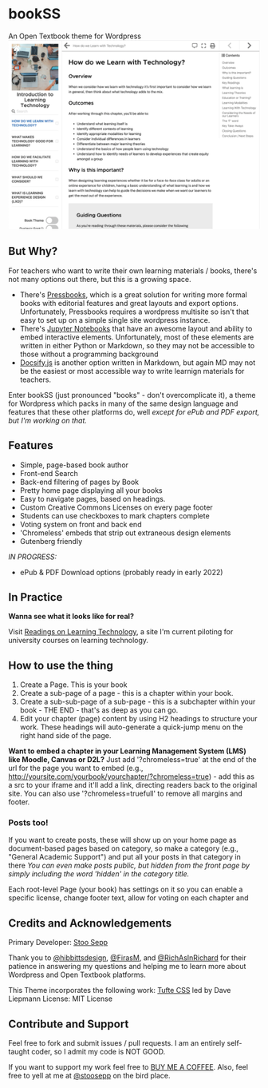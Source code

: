 # bookSS
An Open Textbook theme for Wordpress
![Screenshot of BookSS Theme](https://github.com/stoosepp/bookSS/blob/4822746d9f7ab4fb73c942699ff07a548a547500/screenshot.png)

## But Why?
For teachers who want to write their own learning materials / books, there's not many options out there, but this is a growing space.
* There's [Pressbooks](https://www.pressbooks.org), which is a great solution for writing more formal books with editorial features and great layouts and export options. Unfortunately, Pressbooks requires a wordpress multisite so isn't that easy to set up on a simple single site wordpress instance.
* There's [Jupyter Notebooks](https://jupyter.org/) that have an awesome layout and ability to embed interactive elements. Unfortunately, most of these elements are written in either Python or Markdown, so they may not be accessible to those without a programming background
* [Docsify.js](https://docsify.js.org/) is another option written in Markdown, but again MD may not be the easiest or most accessible way to write learnign materials for teachers.

Enter bookSS (just pronounced "books" - don't overcomplicate it), a theme for Wordpress which packs in many of the same design language and features that these other platforms do, well *except for ePub and PDF export, but I'm working on that.*

## Features
* Simple, page-based book author
* Front-end Search
* Back-end filtering of pages by Book
* Pretty home page displaying all your books
* Easy to navigate pages, based on headings.
* Custom Creative Commons Licenses on every page footer
* Students can use checkboxes to mark chapters complete
* Voting system on front and back end
* 'Chromeless' embeds that strip out extraneous design elements
* Gutenberg friendly

*IN PROGRESS:*
* ePub & PDF Download options (probably ready in early 2022)

## In Practice
**Wanna see what it looks like for real?**

Visit [Readings on Learning Technology](http://learn.stoosepp.com), a site I'm current piloting for university courses on learning technology.

## How to use the thing
1. Create a Page. This is your book
2. Create a sub-page of a page - this is a chapter within your book.
3. Create a sub-sub-page of a sub-page - this is a subchapter within your book - THE END - that's as deep as you can go.
4. Edit your chapter (page) content by using H2 headings to structure your work. These headings will auto-generate a quick-jump menu on the right hand side of the page.

**Want to embed a chapter in your Learning Management System (LMS) like Moodle, Canvas or D2L?**
Just add '?chromeless=true' at the end of the url for the page you want to embed (e.g., http://yoursite.com/yourbook/yourchapter/?chromeless=true) - add this as a src to your iframe and it'll add a link, directing readers back to the original site. You can also use '?chromeless=truefull' to remove all margins and footer.

### Posts too!
If you want to create posts, these will show up on your home page as document-based pages based on category, so make a category (e.g., "General Academic Support") and put all your posts in that category in there
    _You can even make posts public, but hidden from the front page by simply including the word 'hidden' in the category title._

Each root-level Page (your book) has settings on it so you can enable a specific license, change footer text, allow for voting on each chapter and



## Credits and Acknowledgements

Primary Developer: [Stoo Sepp](www.stoosepp.com)

Thank you to [@hibbittsdesign](https://twitter.com/hibbittsdesign), [@FirasM](https://twitter.com/FirasM), and [@RichAsInRichard](https://twitter.com/RichAsInRichard) for their patience in answering my questions and helping me to learn more about Wordpress and Open Textbook platforms.

This Theme incorporates the following work:
[Tufte CSS](https://github.com/edwardtufte/tufte-css) led by Dave Liepmann
License: MIT License

## Contribute and Support

Feel free to fork and submit issues / pull requests.
I am an entirely self-taught coder, so I admit my code is NOT GOOD.

If you want to support my work feel free to [BUY ME A COFFEE](https://buymeacoffee.com/stooatwork).
Also, feel free to yell at me at [@stoosepp](https://twitter.com/stoosepp) on the bird place.